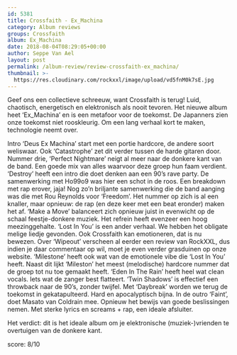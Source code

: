 ```yaml
---
id: 5381
title: Crossfaith - Ex_Machina
category: Album reviews
groups: Crossfaith
album: Ex_Machina
date: 2018-08-04T08:29:05+00:00
author: Seppe Van Ael
layout: post
permalink: /album-review/review-crossfaith-ex_machina/
thumbnail: >-
  https://res.cloudinary.com/rockxxl/image/upload/vd5fnM0k7sE.jpg
---
```

Geef ons een collectieve schreeuw, want Crossfaith is terug! Luid, chaotisch, energetisch en elektronisch als nooit tevoren. Het nieuwe album heet ‘Ex_Machina’ en is een metafoor voor de toekomst. De Japanners zien onze toekomst niet rooskleurig. Om een lang verhaal kort te maken, technologie neemt over.

Intro ‘Deus Ex Machina’ start met een portie hardcore, de andere soort weliswaar. Ook ‘Catastrophe’ zet dit verder tussen de harde gitaren door. Nummer drie, ‘Perfect Nightmare’ neigt al meer naar de donkere kant van de band. Een goede mix van alles waarvoor deze groep hun faam verdient. ‘Destroy’ heeft een intro die doet denken aan een 90’s rave party. De samenwerking met Ho99o9 was hier een schot in de roos. Een breakdown met rap erover, jaja! Nog zo’n briljante samenwerking die de band aanging was die met Rou Reynolds voor ‘Freedom’. Het nummer op zich is al een knaller, maar opnieuw: de rap (en deze keer met een beat eronder) maken het af. ‘Make a Move’ balanceert zich opnieuw juist in evenwicht op de schaal feestje-donkere muziek. Het refrein heeft evenzeer een hoog meezinggehalte. ‘Lost In You’ is een ander verhaal. We hebben het obligate melige liedje gevonden. Ook Crossfaith kan emotioneren, dat is nu bewezen. Over ‘Wipeout’ verscheen al eerder een review van RockXXL, dus indien je daar commentaar op wil, moet je even verder grasduinen op onze website. ‘Milestone’ heeft ook wat van de emotionele vibe die ‘Lost In You’ heeft. Naast dit lijkt ‘Mileston’ het meest (melodische) hardcore nummer dat de groep tot nu toe gemaakt heeft. ‘Eden In The Rain’ heeft heel wat clean vocals. Iets wat de zanger best flatteert. ‘Twin Shadows’ is effectief een throwback naar de 90’s, zonder twijfel. Met ‘Daybreak’ worden we terug de toekomst in gekatapulteerd. Hard en apocalyptisch bijna. In de outro ‘Faint’, doet Masato van Coldrain mee. Opnieuw het bewijs van goede beslissingen nemen. Met sterke lyrics en screams + rap, een ideale afsluiter.

Het verdict: dit is het ideale album om je elektronische (muziek-)vrienden te overtuigen van de donkere kant.

score: 8/10
